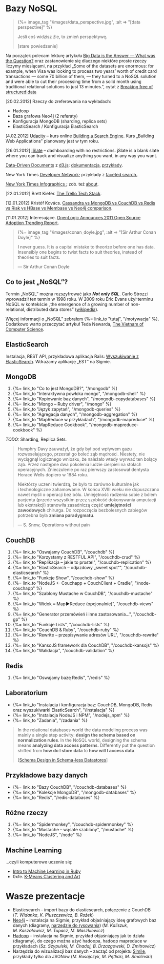 # Bazy NoSQL

<blockquote>
 {%= image_tag "/images/data_perspective.jpg", :alt => "[data perspective]" %}
 <p>
   Jeśli coś widzisz źle, to zmień perspektywę.
 </p>
 <p class="author">[stare powiedzenie]</p>
</blockquote>

Na początek polecam lekturę artykułu [Big Data is the Answer — What was the Question?](http://www.saama.com/blog/bid/76211/Big-Data-is-the-Answer-What-was-the-Question)
oraz zastanowienie się dlaczego niektóre proste rzeczy liczymy miesiącami,
na przykład „Some of the datasets are enormous: for example, when Visa was looking
to process two years’ worth of credit card transactions — some 70
billion of them, — they turned to a NoSQL solution and were able to
cut their processing time from a solid month using traditional
relational solutions to just 13 minutes.”,
cytat z [Breaking free of structured data](http://www.itworld.com/data-centerservers/172477/nosql-breaking-free-structured-data)

[20.02.2012] Rzeczy do zreferowania na wykładach:

* Hadoop
* Baza grafowa Neo4j (2 referaty)
* Konfiguracja MongoDB (sharding, replica sets)
* ElasticSearch / Konfiguracja ElasticSearch


[4.02.2012] [Udacity](http://www.udacity.com/) – kurs online
[Building a Search Engine](http://www.udacity.com/cs#101).
Kurs „Building Web Applications” planowany jest w tym roku.

[26.01.2012] [jSlate](http://jslate.com/) – dashboarding with no restrictions.
jSlate is a blank slate where you can track and visualize anything you
want, in any way you want.

[Data-Driven Documents](http://mbostock.github.com/d3/) z [d3.js](https://github.com/mbostock/d3):
[dokumentacja](http://mbostock.github.com/d3/api/),
[przykłady](http://mbostock.github.com/d3/ex/).

New York Times [Developer Network](http://developer.nytimes.com/);
przykłady z [faceted search.](http://developer.nytimes.com/docs/article_search_api#h3-facets).

[New York Times Infographics ](http://www.smallmeans.com/new-york-times-infographics/);
zob. też [about](http://www.smallmeans.com/about/).

[22.01.2012] Brett Kiefer.
[The Trello Tech Stack](http://blog.fogcreek.com/the-trello-tech-stack/).

[12.01.2012] Kristóf Kovács.
[Cassandra vs MongoDB vs CouchDB vs Redis vs Riak vs HBase vs Membase vs Neo4j comparison](http://kkovacs.eu/cassandra-vs-mongodb-vs-couchdb-vs-redis).

[11.01.2012] Interesujące.
[OpenLogic Announces 2011 Open Source Adoption Trending Report](http://www.openlogic.com/news/press/01.04.12.php).


<blockquote>
 {%= image_tag "/images/conan_doyle.jpg", :alt => "[Sir Arthur Conan Doyle]" %}
 <p>
   I never guess. It is a capital mistake to theorize before one has
   data. Insensibly one begins to twist facts to suit theories, instead
   of theories to suit facts.
 </p>
 <p class="author">— Sir Arthur Conan Doyle</p>
</blockquote>

## Co to jest „NoSQL”?

Termin „NoSQL” można rozszyfrować jako ***Not only SQL***. Carlo
Strozzi wprowadził ten termin w 1998 roku. W 2009 roku Eric Evans
użył terminu NoSQL w kontekście „the emergence of a
growing number of non-relational, distributed data stores”
([wikipedia](http://en.wikipedia.org/wiki/NoSQL)).

Więcej informacji o „NoSQL” zebrałem {%= link_to "tutaj", "/motywacja" %}.
Dodatkowo warto przeczytać artykuł Teda Newarda,
[The Vietnam of Computer Science](http://blogs.tedneward.com/2006/06/26/The+Vietnam+Of+Computer+Science.aspx).


## ElasticSearch

Instalacja, REST API, przykładowa aplikacja Rails:
[Wyszukiwanie z ElasticSearch](http://wbzyl.inf.ug.edu.pl/rails4/elasticsearch).
Wdrażamy aplikację „EST” na Sigmie.


## MongoDB

1. {%= link_to "Co to jest MongoDB?", "/mongodb" %}
1. {%= link_to "Interaktywna powłoka mongo", "/mongodb-shell" %}
1. {%= link_to "Kopiowanie baz danych", "/mongodb-copydatabases" %}
1. {%= link_to "Mongo – Ruby driver", "/mongo" %}
1. {%= link_to "Język zapytań", "/mongodb-queries" %}
1. {%= link_to "Agregacja danych", "/mongodb-aggregation" %}
1. {%= link_to "MapReduce w przykładach", "/mongodb-mapreduce" %}
1. {%= link_to "MapReduce Cookbook", "/mongodb-mapreduce-cookbook" %}

*TODO:* Sharding, Replica Sets.

<!--
1. {%= link_to "Rails3 i MongoDB", "/mongodb-rails3" %}
1. {%= link_to "Masters & Slaves", "/mongodb-masters-slaves" %}
1. {%= link_to "Replikacja", "/mongodb-replikacja" %}
1. {%= link_to "Sharding", "/mongodb-sharding" %}
-->


<blockquote>
 <p>
   Humphry Davy zauważył, że gdy był pod wpływem gazu rozweselającego,
   przestał go boleć ząb mądrości. Niestety, nie wyciągnął
   logicznego wniosku, że należało wtedy wyrwać ten bolący ząb.
   Przez następne dwa pokolenia ludzie cierpieli na stołach
   operacyjnych. Znieczulenie po raz pierwszy zastosował
   dentysta Horace Wells dopiero w 1884 roku.
 </p>
 <p>
   Niektórzy uczeni twierdzą, że było to zarówno kulturalne jak i technologiczne
   zahamowanie. W końcu XVIII wieku nie dopuszczano nawet myśli
   o operacji bez bólu. Umiejętność radzenia sobie z bólem pacjenta
   (przede wszystkim przez szybkość dokonywania amputacji lub ekstrakcji)
   stanowiła zasadniczą część <b>umiejętności zawodowych</b>
   chirurga. Do rozpoczęcia bezbolesnych zabiegów potrzebna była
   <b>zmiana paradygmatu</b>.
 </p>
 <p class=""author">— S. Snow, Operations without pain</p>
</blockquote>

## CouchDB

1. {%= link_to "Oswajamy CouchDB", "/couchdb" %}
1. {%= link_to "Korzystamy z RESTFUL API", "/couchdb-crud" %}
1. {%= link_to "Replikacja – jakie to proste!", "/couchdb-replication" %}
1. {%= link_to "ElasticSearch – odjazdowy „sweet spot”", "/couchdb-elasticsearch" %}
1. {%= link_to "Funkcje Show", "/couchdb-show" %}
1. {%= link_to "NodeJS ← Couchapp + CouchClient + Cradle", "/node-couchapp" %}
1. {%= link_to "Szablony Mustache w CouchDB", "/couchdb-mustache" %}
1. {%= link_to "Widok ≡ Map&#x200a;►Reduce (opcjonalnie)", "/couchdb-views" %}
1. {%= link_to "Generator przemówień i inne zastosowania…", "/couchdb-gp" %}
1. {%= link_to "Funkcje Lists", "/couchdb-lists" %}
1. {%= link_to "CouchDB & Ruby", "/couchdb-ruby" %}
1. {%= link_to "Rewrite – przepisywanie adresów URL", "/couchdb-rewrite" %}
1. {%= link_to "KansoJS framework dla CouchDB", "/couchdb-kansojs" %}
1. {%= link_to "Walidacja", "/couchdb-validation" %}

<!--

1. {%= link_to "CouchApp", "/couchdb-couchapp" %}
1. {%= link_to "Autentykacja", "/couchdb-authentication" %}
1. {%= link_to "Apache", "/couchdb-apache" %}

-->


## Redis

1. {%= link_to "Oswajamy bazę Redis", "/redis" %}


## Laboratorium

*  {%= link_to "Instalacja i konfiguracja baz: CouchDB, MongoDB, Redis oraz wyszukiwarki ElasticSearch", "/instalacja" %}
*  {%= link_to "Instalacja NodeJS i NPM", "/nodejs_npm" %}
*  {%= link_to "Zadania", "/zadania" %}


<blockquote>
 <p>
  In the relational databases world the data modeling process was
  mainly a single step activity: <b>design the schema based on
  normalization rules</b>. In the NoSQL world, designing the schema means
  <b>analyzing data access patterns</b>.
  Differently put the question shifted
  from <b>how do I store data</b> to
  <b>how will I access data</b>.
  </p>
  <p class="author">
  [<a href="http://nosql.mypopescu.com/post/5623952119/schema-design-in-schema-less-datastores">Schema Design in Schema-less Datastores</a>]
  </p>
</blockquote>

## Przykładowe bazy danych

* {%= link_to "Bazy CouchDB", "/couchdb-databases" %}
* {%= link_to "Kolekcje MongoDB", "/mongodb-databases" %}
* {%= link_to "Redis", "/redis-databases" %}


## Różne rzeczy

1. {%= link_to "Spidermonkey", "/couchdb-spidermonkey" %}
1. {%= link_to "Mustache – wąsate szablony", "/mustache" %}
1. {%= link_to "NodeJS", "/node" %}


## Machine Learning

…czyli komputerowe uczenie się:

* [Intro to Machine Learning in Ruby](http://blog.siyelo.com/machine-learning-in-ruby-statistic-classifica)
* 0xfe. [K-Means Clustering and Art](http://0xfe.blogspot.com/2011/12/k-means-clustering-and-art.html)


# Wasze prezentacje

* Elasticsearch –
  import bazy do elasticsearch, połączenie z CouchDB
  (<i>T. Widanka</i>, <i>K. Pluszczewicz</i>, <i>B. Rożek</i>)
* [Neo4j](http://neo4j.org/) – instalacja na Sigmie, przykład objaśniający
  ideę grafowych baz danych (diagramy, [narzędzie do rysowania](https://cacoo.com/))
  (<i>M. Kaliszuk, M. Kaszałowicz, M. Tupacz, M. Maszkiewicz</i>)
* [Hadoop](http://hadoop.apache.org/) – instalacja na Sigmie, przykład objaśniający jak to działa (diagramy),
  do czego można użyć hadoopa, hadoop mapreduce w przykładach
  (<i>Sz. Szypulski, M. Chadaj, B. Drzazgowski, D. Zmitrowicz</i>)
* Narzędzia do wizualizacji baz danych – zacząć od projektu [Simile](http://simile.mit.edu/),
  przykłady tylko dla JSONów (<em>M. Rusajczyk, M. Pętlicki, M. Smolinski</em>)
